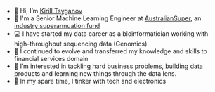 - 👋 Hi, I’m [Kirill Tsyganov](https://kirilltsyganov.github.io/cv/cv.html)
- :briefcase: I'm a Senior Machine Learning Engineer at [AustralianSuper](https://www.australiansuper.com), an [industry superannuation fund](https://en.wikipedia.org/wiki/Industry_superannuation_fund)
- :computer: I have started my data career as a bioinformatician working with high-throughput sequencing data (Genomics)
- :sunflower: I continued to evolve and transferred my knowledge and skills to financial services domain
- 👀 I’m interested in tackling hard business problems, building data products and learning new things through the data lens.
- 🌱 In my spare time, I tinker with tech and electronics


<!---
KirillTsyganov/KirillTsyganov is a ✨ special ✨ repository because its `README.md` (this file) appears on your GitHub profile.
You can click the Preview link to take a look at your changes.
--->
